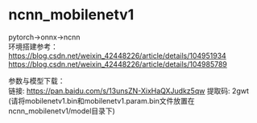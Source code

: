 # ncnn_mobilenetv1
pytorch->onnx->ncnn  
环境搭建参考：  
https://blog.csdn.net/weixin_42448226/article/details/104951934  
https://blog.csdn.net/weixin_42448226/article/details/104985789  

参数与模型下载：  
链接: https://pan.baidu.com/s/13unsZN-XixHaQXJudkz5qw 提取码: 2gwt  
(请将mobilenetv1.bin和mobilenetv1.param.bin文件放置在ncnn_mobilenetv1/model目录下)  
